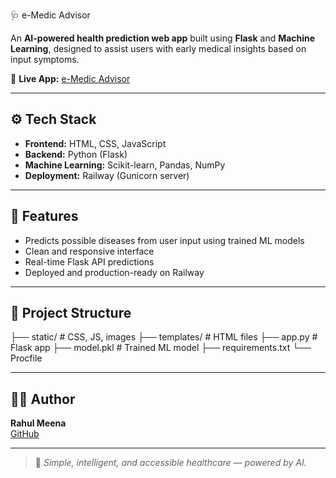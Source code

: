  🩺 e-Medic Advisor

An **AI-powered health prediction web app** built using **Flask** and **Machine Learning**, designed to assist users with early medical insights based on input symptoms.

🔗 **Live App:** [e-Medic Advisor](https://e-medic-advisor-production.up.railway.app)

---

## ⚙️ Tech Stack
- **Frontend:** HTML, CSS, JavaScript  
- **Backend:** Python (Flask)  
- **Machine Learning:** Scikit-learn, Pandas, NumPy  
- **Deployment:** Railway (Gunicorn server)

---

## 🚀 Features
- Predicts possible diseases from user input using trained ML models  
- Clean and responsive interface  
- Real-time Flask API predictions  
- Deployed and production-ready on Railway  

---

## 📂 Project Structure
├── static/ # CSS, JS, images
├── templates/ # HTML files
├── app.py # Flask app
├── model.pkl # Trained ML model
├── requirements.txt
└── Procfile

---

## 👨‍💻 Author
**Rahul Meena**  
[GitHub](https://github.com/rahulmeena7898)

---

> 🎯 *Simple, intelligent, and accessible healthcare — powered by AI.*
